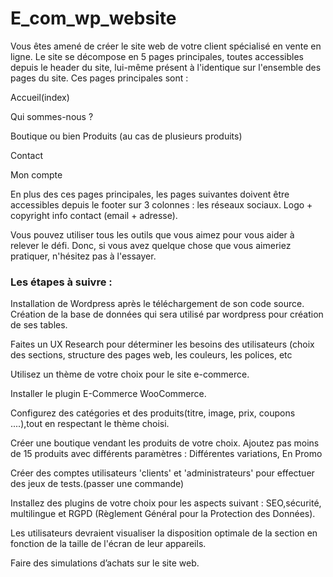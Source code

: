 # E_com_wp_website

Vous êtes amené de créer le site web de votre client spécialisé en vente en ligne. Le site se décompose en 5 pages principales, toutes accessibles depuis le header du site, lui-même présent à l'identique sur l'ensemble des pages du site. Ces pages principales sont :


Accueil(index)

Qui sommes-nous ?

Boutique ou bien Produits (au cas de plusieurs produits)

Contact

Mon compte

En plus des ces pages principales, les pages suivantes doivent être accessibles depuis le footer sur 3 colonnes : les réseaux sociaux. Logo + copyright info contact (email + adresse).

Vous pouvez utiliser tous les outils que vous aimez pour vous aider à relever le défi. Donc, si vous avez quelque chose que vous aimeriez pratiquer, n'hésitez pas à l'essayer.

### Les étapes à suivre :

Installation de Wordpress après le téléchargement de son code source. Création de la base de données qui sera utilisé par wordpress pour création de ses tables.

Faites un UX Research pour déterminer les besoins des utilisateurs (choix des sections, structure des pages web, les couleurs, les polices, etc

Utilisez un thème de votre choix pour le site e-commerce.

Installer le plugin E-Commerce WooCommerce.

Configurez des catégories et des produits(titre, image, prix, coupons ....),tout en respectant le thème choisi.

Créer une boutique vendant les produits de votre choix. Ajoutez pas moins de 15 produits avec différents paramètres : Différentes variations, En Promo

Créer des comptes utilisateurs 'clients' et 'administrateurs' pour effectuer des jeux de tests.(passer une commande)

Installez des plugins de votre choix pour les aspects suivant : SEO,sécurité, multilingue et RGPD (Règlement Général pour la Protection des Données).

Les utilisateurs devraient visualiser la disposition optimale de la section en fonction de la taille de l'écran de leur appareils.

Faire des simulations d’achats sur le site web.
